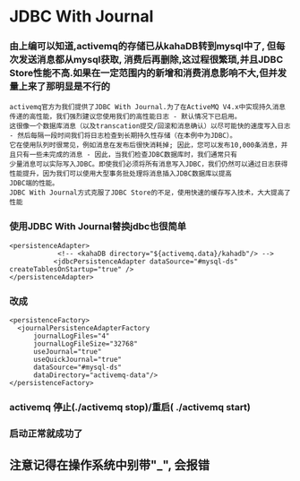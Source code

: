 # JDBC With Journal
### 由上编可以知道,activemq的存储已从kahaDB转到mysql中了, 但每次发送消息都从mysql获取, 消费后再删除,这过程很繁琐,并且JDBC Store性能不高.如果在一定范围内的新增和消费消息影响不大,但并发量上来了那明显是不行的
```
activemq官方为我们提供了JDBC With Journal.为了在ActiveMQ V4.x中实现持久消息传递的高性能，我们强烈建议您使用我们的高性能日志 - 默认情况下已启用。
这很像一个数据库消息（以及transcation提交/回滚和消息确认）以尽可能快的速度写入日志 - 然后每隔一段时间我们将日志检查到长期持久性存储（在本例中为JDBC）。
它在使用队列时很常见，例如消息在发布后很快消耗掉; 因此，您可以发布10,000条消息，并且只有一些未完成的消息 - 因此，当我们检查JDBC数据库时，我们通常只有
少量消息可以实际写入JDBC。即使我们必须将所有消息写入JDBC，我们仍然可以通过日志获得性能提升，因为我们可以使用大型事务批处理将消息插入JDBC数据库以提高
JDBC端的性能。
JDBC With Journal方式克服了JDBC Store的不足，使用快速的缓存写入技术，大大提高了性能
```

### 使用JDBC With Journal替换jdbc也很简单
```
<persistenceAdapter>
            <!-- <kahaDB directory="${activemq.data}/kahadb"/> --> 
           <jdbcPersistenceAdapter dataSource="#mysql-ds" createTablesOnStartup="true" />
</persistenceAdapter>
```
### 改成
```
<persistenceFactory>
  <journalPersistenceAdapterFactory
      journalLogFiles="4"
      journalLogFileSize="32768"
      useJournal="true"
      useQuickJournal="true"
      dataSource="#mysql-ds"
      dataDirectory="activemq-data"/>
</persistenceFactory>
```
### activemq 停止(./activemq stop)/重启( ./activemq start)
### 启动正常就成功了

## 注意记得在操作系统中别带"_", 会报错
